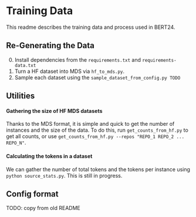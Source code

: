 # Training Data
This readme describes the training data and process used in BERT24.



## Re-Generating the Data
0. Install dependencies from the `requirements.txt` and `requirements-data.txt`
3. Turn a HF dataset into MDS via `hf_to_mds.py`.
6. Sample each dataset using the `sample_dataset_from_config.py TODO`


## Utilities

#### Gathering the size of HF MDS datasets
Thanks to the MDS format, it is simple and quick to get the number of instances and the size of the data. To do this, run `get_counts_from_hf.py` to get all counts, or use `get_counts_from_hf.py --repos "REPO_1 REPO_2 ... REPO_N"`. 

#### Calculating the tokens in a dataset
We can gather the number of total tokens and the tokens per instance using `python source_stats.py`. This is still in progress.  

## Config format
TODO: copy from old README
